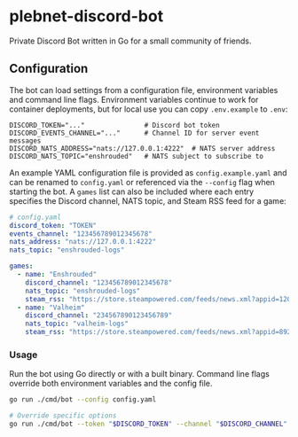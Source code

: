 # plebnet-discord-bot
Private Discord Bot written in Go for a small community of friends.

## Configuration

The bot can load settings from a configuration file, environment variables and
command line flags.  Environment variables continue to work for container
deployments, but for local use you can copy `.env.example` to `.env`:

```
DISCORD_TOKEN="..."               # Discord bot token
DISCORD_EVENTS_CHANNEL="..."      # Channel ID for server event messages
DISCORD_NATS_ADDRESS="nats://127.0.0.1:4222"  # NATS server address
DISCORD_NATS_TOPIC="enshrouded"   # NATS subject to subscribe to
```

An example YAML configuration file is provided as `config.example.yaml` and can
be renamed to `config.yaml` or referenced via the `--config` flag when starting
the bot. A `games` list can also be included where each entry specifies the
Discord channel, NATS topic, and Steam RSS feed for a game:

```yaml
# config.yaml
discord_token: "TOKEN"
events_channel: "123456789012345678"
nats_address: "nats://127.0.0.1:4222"
nats_topic: "enshrouded-logs"

games:
  - name: "Enshrouded"
    discord_channel: "123456789012345678"
    nats_topic: "enshrouded-logs"
    steam_rss: "https://store.steampowered.com/feeds/news.xml?appid=1203620"
  - name: "Valheim"
    discord_channel: "234567890123456789"
    nats_topic: "valheim-logs"
    steam_rss: "https://store.steampowered.com/feeds/news.xml?appid=892970"
```

### Usage

Run the bot using Go directly or with a built binary. Command line flags override
both environment variables and the config file.

```bash
go run ./cmd/bot --config config.yaml

# Override specific options
go run ./cmd/bot --token "$DISCORD_TOKEN" --channel "$DISCORD_CHANNEL"
```

